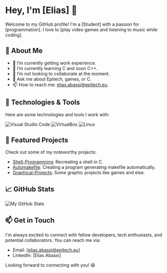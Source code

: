 # Hey, I'm [Elias] 👋

Welcome to my GitHub profile! I'm a [Student] with a passion for [programmation]. I love to [play video games and listening to music while coding].

## 🚀 About Me

- 🔭 I’m currently getting work experience.
- 🌱 I’m currently learning C and soon C++.
- 👯 I’m not looking to collaborate at the moment.
- 💬 Ask me about Epitech, games, or C.
- 📫 How to reach me: elias.abassi@epitech.eu.

## 🔧 Technologies & Tools

Here are some technologies and tools I work with:

![Visual Studio Code](VSCodelogo.svg) ![VirtualBox](Virtualbox_logo.svg) ![Linux](Tux.svg)

## 🌟 Featured Projects

Check out some of my noteworthy projects:

- [Shell-Programming](https://github.com/Nishidara/Shell-Programming): Recreating a shell in C.
- [Automakefile](https://github.com/Nishidara/Automakefile): Creating a program generating makefile automatically.
- [Graphical-Projects](https://github.com/Nishidara/Graphical-Projects): Some graphic projects like games and else.

## 📈 GitHub Stats

![My GitHub Stats](https://github-readme-stats.vercel.app/api?username=Nishidara&show_icons=true&theme=dark)

## 📫 Get in Touch

I'm always excited to connect with fellow developers, tech enthusiasts, and potential collaborators. You can reach me via:

- Email: [elias.abassi@epitech.eu]
- LinkedIn: [Elias Abassi]

Looking forward to connecting with you! 😄
